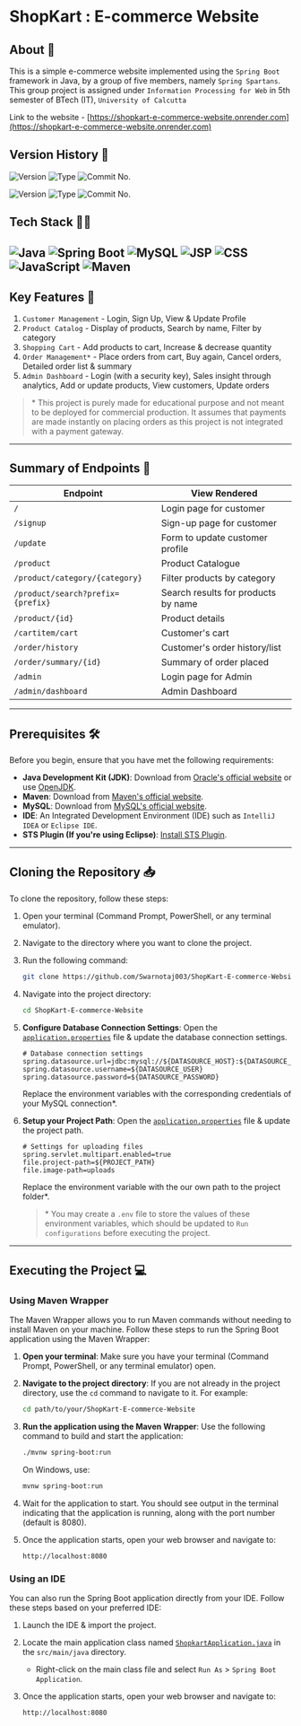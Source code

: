 # ShopKart : E-commerce Website

## About 💬
This is a simple e-commerce website implemented using the `Spring Boot` framework in Java, by a group of five members, namely `Spring Spartans`. This group project is assigned under `Information Processing for Web` in 5th semester of BTech (IT), `University of Calcutta`

Link to the website - [https://shopkart-e-commerce-website.onrender.com](https://shopkart-e-commerce-website.onrender.com)

## Version History 🚩
![Version](https://img.shields.io/badge/Version%20no.-v2.0-blue)  ![Type](https://img.shields.io/badge/Version%20type-Stable-005f00)  ![Commit No.](https://img.shields.io/badge/Released%20on-Commit%20no.%20128-orange) 

![Version](https://img.shields.io/badge/Version%20no.-v1.0-blue)  ![Type](https://img.shields.io/badge/Version%20type-Beta-ffc107)  ![Commit No.](https://img.shields.io/badge/Released%20on-Commit%20no.%2075-orange) 


## Tech Stack 👨‍💻
![Java](https://img.shields.io/badge/java-%23ED8B00.svg?style=flat&logo=openjdk&logoColor=white)
![Spring Boot](https://img.shields.io/badge/Spring%20Boot-6DB33F?style=flat-square&logo=spring&logoColor=white)
![MySQL](https://img.shields.io/badge/MySQL-4479A1?style=flat-square&logo=mysql&logoColor=white)
![JSP](https://img.shields.io/badge/JSP-FFB800?style=flat-square&logo=java&logoColor=white)
![CSS](https://img.shields.io/badge/CSS-1572B6?style=flat-square&logo=css3&logoColor=white)
![JavaScript](https://img.shields.io/badge/javascript-%23323330.svg?style=flat&logo=javascript&logoColor=%23F7DF1E)
![Maven](https://img.shields.io/badge/Maven-C71A36?style=flat-square&logo=apache-maven&logoColor=white)
---

## Key Features 🌟
1. `Customer Management` - Login, Sign Up, View & Update Profile
2. `Product Catalog` - Display of products, Search by name, Filter by category
3. `Shopping Cart` - Add products to cart, Increase & decrease quantity
4. `Order Management*` - Place orders from cart, Buy again, Cancel orders, Detailed order list & summary
5. `Admin Dashboard` - Login (with a security key), Sales insight through analytics, Add or update products, View customers, Update orders

> \* This project is purely made for educational purpose and not meant to be deployed for commercial production. It assumes that payments are made instantly on placing orders as this project is not integrated with a payment gateway.
---

## Summary of Endpoints 📝

| Endpoint                              | View Rendered                      |
|---------------------------------------|------------------------------------|
| `/`                                   | Login page for customer            |
| `/signup`                             | Sign-up page for customer          |
| `/update`                             | Form to update customer profile    |
| `/product`                            | Product Catalogue                  |
| `/product/category/{category}`        | Filter products by category        |
| `/product/search?prefix={prefix}`     | Search results for products by name|
| `/product/{id}`                       | Product details                    |
| `/cartitem/cart`                      | Customer's cart                    |
| `/order/history`                      | Customer's order history/list      |
| `/order/summary/{id}`                 | Summary of order placed            |
| `/admin`                              | Login page for Admin               |
| `/admin/dashboard`                    | Admin Dashboard                    |
---

## Prerequisites 🛠️
Before you begin, ensure that you have met the following requirements:
- **Java Development Kit (JDK)**: Download from [Oracle's official website](https://www.oracle.com/java/technologies/javase-jdk11-downloads.html) or use [OpenJDK](https://openjdk.java.net/install/).
- **Maven**: Download from [Maven's official website](https://maven.apache.org/download.cgi).
- **MySQL**: Download from [MySQL's official website](https://dev.mysql.com/downloads/mysql/).
- **IDE**: An Integrated Development Environment (IDE) such as `IntelliJ IDEA` or `Eclipse IDE`.
- **STS Plugin (If you're using Eclipse)**: [Install STS Plugin](https://marketplace.eclipse.org/content/spring-tools-4-aka-spring-tool-suite-4).
---

## Cloning the Repository 📥
To clone the repository, follow these steps:
1. Open your terminal (Command Prompt, PowerShell, or any terminal emulator).
2. Navigate to the directory where you want to clone the project.
3. Run the following command:
   
   ```bash
   git clone https://github.com/Swarnotaj003/ShopKart-E-commerce-Website.git
   ```
   
4. Navigate into the project directory:
   
   ```bash
   cd ShopKart-E-commerce-Website
   ```
    
5. **Configure Database Connection Settings**: Open the [`application.properties`](src/main/resources/application.properties) file & update the database connection settings.
   
    ```properties
    # Database connection settings
    spring.datasource.url=jdbc:mysql://${DATASOURCE_HOST}:${DATASOURCE_PORT}/${DATASOURCE_DB_NAME}
    spring.datasource.username=${DATASOURCE_USER}
    spring.datasource.password=${DATASOURCE_PASSWORD}
    ```
    Replace the environment variables with the corresponding credentials of your MySQL connection*.
    
6. **Setup your Project Path**: Open the [`application.properties`](src/main/resources/application.properties) file & update the project path.
   
   ```properties
   # Settings for uploading files  
   spring.servlet.multipart.enabled=true
   file.project-path=${PROJECT_PATH}
   file.image-path=uploads
   ```
   Replace the environment variable with the our own path to the project folder*.
   > \* You may create a `.env` file to store the values of these environment variables, which should be updated to `Run configurations` before executing the project.
---

## Executing the Project 💻

### Using Maven Wrapper 
The Maven Wrapper allows you to run Maven commands without needing to install Maven on your machine. Follow these steps to run the Spring Boot application using the Maven Wrapper:
1. **Open your terminal**: Make sure you have your terminal (Command Prompt, PowerShell, or any terminal emulator) open.
2. **Navigate to the project directory**: If you are not already in the project directory, use the `cd` command to navigate to it. For example:
   
   ```bash
   cd path/to/your/ShopKart-E-commerce-Website
   ```
   
3. **Run the application using the Maven Wrapper**: Use the following command to build and start the application:
   
    ```bash
    ./mvnw spring-boot:run
    ```
    On Windows, use:
    ```bash
    mvnw spring-boot:run
    ```
    
4. Wait for the application to start. You should see output in the terminal indicating that the application is running, along with the port number (default is 8080).
5. Once the application starts, open your web browser and navigate to:
   
     ```
     http://localhost:8080
     ```
     
### Using an IDE 
You can also run the Spring Boot application directly from your IDE. Follow these steps based on your preferred IDE:
1. Launch the IDE & import the project.
2. Locate the main application class named [`ShopkartApplication.java`](src/main/java/com/springspartans/shopkart/ShopkartApplication.java) in the `src/main/java` directory.
   - Right-click on the main class file and select `Run As` > `Spring Boot Application`.
3. Once the application starts, open your web browser and navigate to:
   
     ```
     http://localhost:8080
     ```
     

